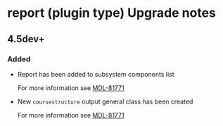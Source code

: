 # report (plugin type) Upgrade notes

## 4.5dev+

### Added

- Report has been added to subsystem components list

  For more information see [MDL-81771](https://tracker.moodle.org/browse/MDL-81771)
- New `coursestructure` output general class has been created

  For more information see [MDL-81771](https://tracker.moodle.org/browse/MDL-81771)
